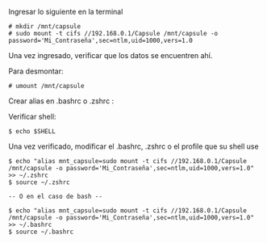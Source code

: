 Ingresar lo siguiente en la terminal

```
# mkdir /mnt/capsule
# sudo mount -t cifs //192.168.0.1/Capsule /mnt/capsule -o password='Mi_Contraseña',sec=ntlm,uid=1000,vers=1.0
```

Una vez ingresado, verificar que los datos se encuentren ahí.

Para desmontar:

```
# umount /mnt/capsule
```

Crear alias en .bashrc o .zshrc :

Verificar shell:

```
$ echo $SHELL
```

Una vez verificado, modificar el .bashrc, .zshrc o el profile que su shell use

```
$ echo "alias mnt_capsule=sudo mount -t cifs //192.168.0.1/Capsule /mnt/capsule -o password='Mi_Contraseña',sec=ntlm,uid=1000,vers=1.0" >> ~/.zshrc
$ source ~/.zshrc

-- O en el caso de bash --

$ echo "alias mnt_capsule=sudo mount -t cifs //192.168.0.1/Capsule /mnt/capsule -o password='Mi_Contraseña',sec=ntlm,uid=1000,vers=1.0" >> ~/.bashrc
$ source ~/.bashrc
```

